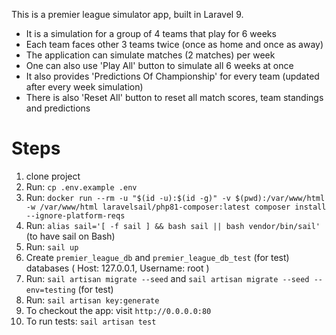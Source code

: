 This is a premier league simulator app, built in Laravel 9.

- It is a simulation for a group of 4 teams that play for 6 weeks
- Each team faces other 3 teams twice (once as home and once as away)
- The application can simulate matches (2 matches) per week
- One can also use 'Play All' button to simulate all 6 weeks at once
- It also provides 'Predictions Of Championship' for every team (updated after every week simulation)
- There is also 'Reset All' button to reset all match scores, team standings and predictions

# Steps

1. clone project
2. Run: `cp .env.example .env`
3. Run:
`docker run --rm -u "$(id -u):$(id -g)" -v $(pwd):/var/www/html -w /var/www/html laravelsail/php81-composer:latest composer install --ignore-platform-reqs`
4. Run: `alias sail='[ -f sail ] && bash sail || bash vendor/bin/sail'` (to have sail on Bash)
5. Run: `sail up`
6. Create `premier_league_db` and `premier_league_db_test` (for test) databases ( Host: 127.0.0.1, Username: root )
7. Run: `sail artisan migrate --seed` and `sail artisan migrate --seed --env=testing` (for test)
8. Run: `sail artisan key:generate`
9. To checkout the app: visit `http://0.0.0.0:80`
10. To run tests: `sail artisan test`
